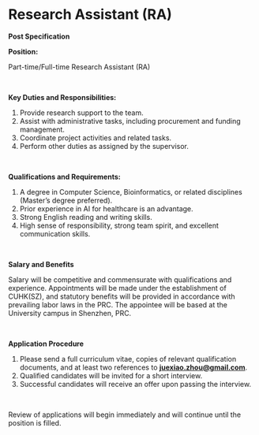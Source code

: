 # Research Assistant (RA)


**Post Specification**

**Position:** 

Part-time/Full-time Research Assistant (RA)

 <br>

**Key Duties and Responsibilities:**

1. Provide research support to the team.
1. Assist with administrative tasks, including procurement and funding management.
1. Coordinate project activities and related tasks.
1. Perform other duties as assigned by the supervisor.

  <br>

**Qualifications and Requirements:**  

1. A degree in Computer Science, Bioinformatics, or related disciplines (Master’s degree preferred).
1. Prior experience in AI for healthcare is an advantage.
1. Strong English reading and writing skills.
1. High sense of responsibility, strong team spirit, and excellent communication skills.

  <br>

**Salary and Benefits**

Salary will be competitive and commensurate with qualifications and experience. Appointments will be made under the establishment of CUHK(SZ), and statutory benefits will be provided in accordance with prevailing labor laws in the PRC. The appointee will be based at the University campus in Shenzhen, PRC.

  <br>

**Application Procedure**

1. Please send a full curriculum vitae, copies of relevant qualification documents, and at least two references to **juexiao.zhou@gmail.com**.
1. Qualified candidates will be invited for a short interview.
1. Successful candidates will receive an offer upon passing the interview.

 <br>

Review of applications will begin immediately and will continue until the position is filled.

